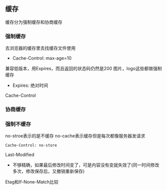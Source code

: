 ## 缓存

缓存分为强制缓存和协商缓存

### 强制缓存
去浏览器的缓存里去找缓存文件使用

- Cache-Control: max-age=10

兼容低版本，用Expires，而且返回的状态码仍然是200    图片，logo这些都做强制缓存
- Expires: 绝对时间 

Cache-Control

### 协商缓存

### 强制不缓存
no-stroe表示的是不缓存
no-cache表示缓存但是每次都像服务器发请求

`Cache-Control: no-store`

Last-Modified
- 不够精确，如果最后修改时间变了，可是内容没有变就失效了(同一时间修改多次，修改保存后，又撤销重新保存)

Etag和If-None-Match比较